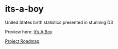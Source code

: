 its-a-boy
=========

United States birth statistics presented in stunning D3

Preview here:
[It’s A Boy](http://nkabrown.github.io)

[Project Roadmap](https://github.com/nkabrown/its-a-boy/wiki/Project-Roadmap)
